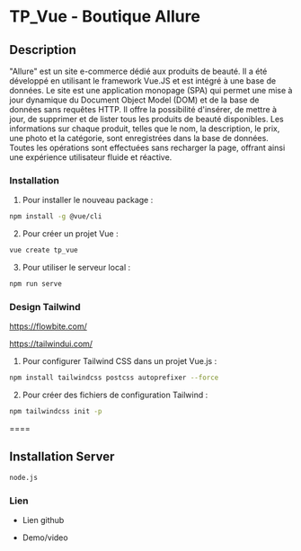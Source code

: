 # TP_Vue - Boutique Allure

## Description

"Allure" est un site e-commerce dédié aux produits de beauté. Il a été développé en utilisant le framework Vue.JS et est intégré à une base de données. Le site est une application monopage (SPA) qui permet une mise à jour dynamique du Document Object Model (DOM) et de la base de données sans requêtes HTTP. Il offre la possibilité d'insérer, de mettre à jour, de supprimer et de lister tous les produits de beauté disponibles. Les informations sur chaque produit, telles que le nom, la description, le prix, une photo et la catégorie, sont enregistrées dans la base de données. Toutes les opérations sont effectuées sans recharger la page, offrant ainsi une expérience utilisateur fluide et réactive.


### Installation


1. Pour installer le nouveau package :

```bash
npm install -g @vue/cli
```

2. Pour créer un projet Vue :

```bash
vue create tp_vue
```


3. Pour utiliser le serveur local :

```bash
npm run serve
```


### Design Tailwind

https://flowbite.com/

https://tailwindui.com/


1. Pour configurer Tailwind CSS dans un projet Vue.js :

```bash
npm install tailwindcss postcss autoprefixer --force
```

2. Pour créer des fichiers de configuration Tailwind :

```bash
npm tailwindcss init -p
```

====

## Installation Server

```bash
node.js
```

### Lien

- Lien github




- Demo/video



